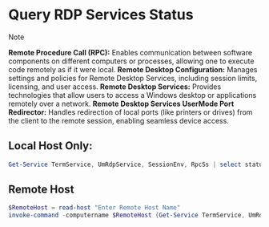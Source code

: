 # Query RDP Services Status

> [!NOTE]
> **Remote Procedure Call (RPC):** Enables communication between software components on different computers or processes, allowing one to execute code remotely as if it were local.
> **Remote Desktop Configuration:** Manages settings and policies for Remote Desktop Services, including session limits, licensing, and user access.
> **Remote Desktop Services:** Provides technologies that allow users to access a Windows desktop or applications remotely over a network.
> **Remote Desktop Services UserMode Port Redirector:** Handles redirection of local ports (like printers or drives) from the client to the remote session, enabling seamless device access.

## Local Host Only:
```powershell
Get-Service TermService, UmRdpService, SessionEnv, RpcSs | select status,name,displayname,starttype
```

## Remote Host
```powershell
$RemoteHost = read-host "Enter Remote Host Name"
invoke-command -computername $RemoteHost {Get-Service TermService, UmRdpService, SessionEnv, RpcSs}
```

